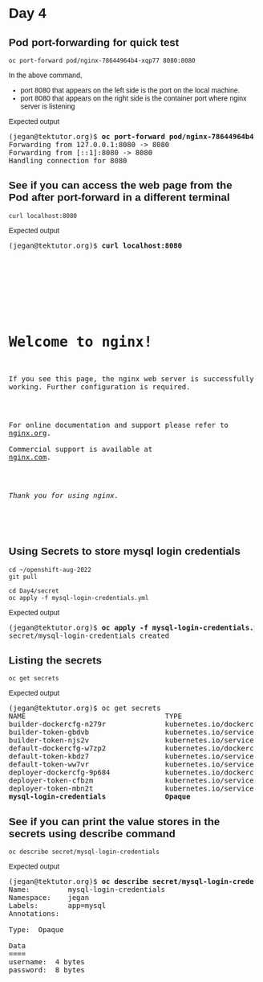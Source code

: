 # Day 4

## Pod port-forwarding for quick test
```
oc port-forward pod/nginx-78644964b4-xqp77 8080:8080
```

In the above command, 
 - port 8080 that appears on the left side is the port on the local machine.
 - port 8080 that appears on the right side is the container port where nginx server is listening

Expected output
<pre>
(jegan@tektutor.org)$ <b>oc port-forward pod/nginx-78644964b4-xqp77 8080:8080</b>
Forwarding from 127.0.0.1:8080 -> 8080
Forwarding from [::1]:8080 -> 8080
Handling connection for 8080
</pre>

## See if you can access the web page from the Pod after port-forward in a different terminal
```
curl localhost:8080
```
Expected output
<pre>
(jegan@tektutor.org)$ <b>curl localhost:8080</b>
<!DOCTYPE html>
<html>
<head>
<title>Welcome to nginx!</title>
<style>
html { color-scheme: light dark; }
body { width: 35em; margin: 0 auto;
font-family: Tahoma, Verdana, Arial, sans-serif; }
</style>
</head>
<body>
<h1>Welcome to nginx!</h1>
<p>If you see this page, the nginx web server is successfully installed and
working. Further configuration is required.</p>

<p>For online documentation and support please refer to
<a href="http://nginx.org/">nginx.org</a>.<br/>
Commercial support is available at
<a href="http://nginx.com/">nginx.com</a>.</p>

<p><em>Thank you for using nginx.</em></p>
</body>
</html>
</pre>


## Using Secrets to store mysql login credentials
```
cd ~/openshift-aug-2022
git pull

cd Day4/secret
oc apply -f mysql-login-credentials.yml
```

Expected output
<pre>
(jegan@tektutor.org)$ <b>oc apply -f mysql-login-credentials.yml</b>
secret/mysql-login-credentials created
</pre>

## Listing the secrets
```
oc get secrets
```

Expected output
<pre>
(jegan@tektutor.org)$ oc get secrets
NAME                                 TYPE                                  DATA   AGE
builder-dockercfg-n279r              kubernetes.io/dockercfg               1      3h10m
builder-token-gbdvb                  kubernetes.io/service-account-token   4      3h10m
builder-token-njs2v                  kubernetes.io/service-account-token   4      3h10m
default-dockercfg-w7zp2              kubernetes.io/dockercfg               1      3h10m
default-token-kbdz7                  kubernetes.io/service-account-token   4      3h10m
default-token-ww7vr                  kubernetes.io/service-account-token   4      3h10m
deployer-dockercfg-9p684             kubernetes.io/dockercfg               1      3h10m
deployer-token-cfbzm                 kubernetes.io/service-account-token   4      3h10m
deployer-token-mbn2t                 kubernetes.io/service-account-token   4      3h10m
<b>mysql-login-credentials              Opaque                                2      3s</b>
</pre>

## See if you can print the value stores in the secrets using describe command
```
oc describe secret/mysql-login-credentials
```

Expected output
<pre>
(jegan@tektutor.org)$ <b>oc describe secret/mysql-login-credentials</b>
Name:         mysql-login-credentials
Namespace:    jegan
Labels:       app=mysql
Annotations:  <none>

Type:  Opaque

Data
====
username:  4 bytes
password:  8 bytes
</pre>
